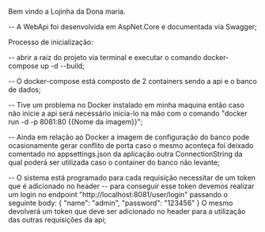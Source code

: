 Bem vindo a Lojinha da Dona maria.

-- A WebApi foi desenvolvida em AspNet.Core e documentada via Swagger;

Processo de inicialização:

-- abrir a raiz do projeto via terminal e executar o comando docker-compose up -d --build;


-- O docker-compose está composto de 2 containers sendo a api e o banco de dados;


-- Tive um problema no Docker instalado em minha maquina então caso não inicie a api 
será necessário inicia-lo na mão com o comando "docker run -d -p 8081:80 {{Nome da imagem}}";


-- Ainda em relação ao Docker a imagem de configuração do banco pode ocasionamente gerar conflito de porta
caso o mesmo aconteça foi deixado comentado no appsettings.json da aplicação outra ConnectionString da qual 
poderá ser utilizada caso o container do banco não levante;

-- O sistema está programado para cada requisição necessitar de um token que é adicionado no header
-- para conseguir esse token devemos realizar um login no endpoint "http://localhost:8081/user/login"
passando o seguinte body:
{
  "name": "admin",
  "password": "123456"
}
O mesmo devolverá um token que deve ser adicionado no header para a utilização das outras requisições da api;
